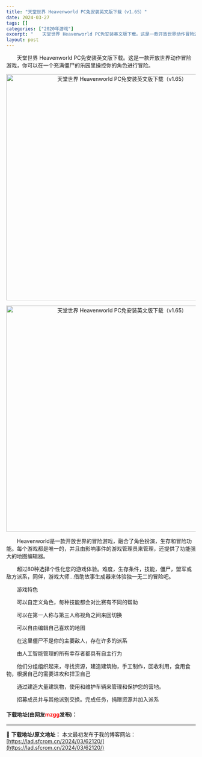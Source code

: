 ```yaml
---
title: "天堂世界 Heavenworld PC免安装英文版下载（v1.65）"
date: 2024-03-27
tags: []
categories: ["2020年游戏"]
excerpt: "　　天堂世界 Heavenworld PC免安装英文版下载。这是一款开放世界动作冒险游戏，你可以在一个充满僵尸的乐园里操控你的角色进行冒险。 　　Heavenworld是一款开放世界的冒险游戏，融合了角色扮演，生存和冒险功能。每个游戏都是唯一的，并且由影响事件的游戏管理员来管理，还提供了功能强大的地&hellip;"
layout: post
---
```


 <p>　　天堂世界 Heavenworld PC免安装英文版下载。这是一款开放世界动作冒险游戏，你可以在一个充满僵尸的乐园里操控你的角色进行冒险。</p> <p align="center"><img align="" border="0" src="https://lad.sfcrom.cn/wp-content/uploads/2024/03/20240327_660440f8bf4c2.jpg" width="600" alt="天堂世界 Heavenworld PC免安装英文版下载（v1.65）" /></p> <p align="center"><img align="" border="0" src="https://lad.sfcrom.cn/wp-content/uploads/2024/03/20240327_660440f942fd7.jpg" width="600" alt="天堂世界 Heavenworld PC免安装英文版下载（v1.65）" /></p> <p>　　Heavenworld是一款开放世界的冒险游戏，融合了角色扮演，生存和冒险功能。每个游戏都是唯一的，并且由影响事件的游戏管理员来管理，还提供了功能强大的地图编辑器。</p> <p>　　超过80种选择个性化您的游戏体验。难度，生存条件，技能，僵尸，盟军或敌方派系，同伴，游戏大师...借助故事生成器来体验独一无二的冒险吧。</p> <p>　　游戏特色</p> <p>　　可以自定义角色，每种技能都会对比赛有不同的帮助</p> <p>　　可以在第一人称与第三人称视角之间来回切换</p> <p>　　可以自由编辑自己喜欢的地图</p> <p>　　在这里僵尸不是你的主要敌人，存在许多的派系</p> <p>　　由人工智能管理的所有幸存者都具有自主行为</p> <p>　　他们分组组织起来，寻找资源，建造建筑物，手工制作，回收利用，食用食物，根据自己的需要进攻和捍卫自己</p> <p>　　通过建造大量建筑物，使用和维护车辆来管理和保护您的营地。</p> <p>　　招募成员并与其他派别交换。完成任务，捐赠资源并加入派系</p> <p><h4>下载地址(由网友<font color="red">mzgg</font>发布)：</h4></p> 

---
📖 **下载地址/原文地址：** 本文最初发布于我的博客网站：[https://lad.sfcrom.cn/2024/03/62120/](https://lad.sfcrom.cn/2024/03/62120/)
